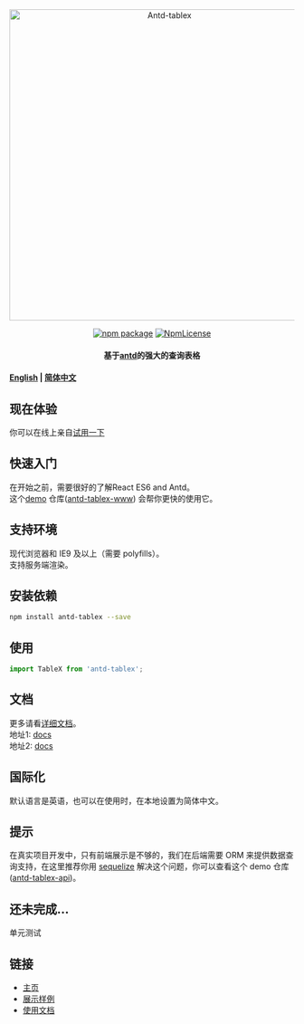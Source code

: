 <div align="center">
<a href="https://www.tablex.top" target="_blank" rel="noopener noreferrer">
<img width="550" src="https://www.tablex.top/static/icon-long.png" alt="Antd-tablex">
</a>
<p></p> 

[![npm package](https://img.shields.io/npm/v/antd-tablex.svg?style=flat-square)](https://www.npmjs.com/package/antd-tablex)
[![NpmLicense](https://img.shields.io/npm/l/antd-tablex.svg)](https://github.com/mzonghao/antd-tablex/blob/master/LICENSE)

#### 基于[antd](https://github.com/ant-design/ant-design)的强大的查询表格
</div>

#### [English](../README.md) | [简体中文](./README.zhCN.md)

## 现在体验
你可以在线上亲自[试用一下](https://www.tablex.top/example/zhCN)

## 快速入门
在开始之前，需要很好的了解React ES6 and Antd。  
这个[demo](https://github.com/mzonghao/antd-tablex-www/blob/master/src/pages/example/index.js) 仓库([antd-tablex-www](https://github.com/mzonghao/antd-tablex-www)) 
会帮你更快的使用它。

## 支持环境
现代浏览器和 IE9 及以上（需要 polyfills）。  
支持服务端渲染。

## 安装依赖
```bash
npm install antd-tablex --save
```

## 使用
```jsx
import TableX from 'antd-tablex';
```

## 文档
 更多请看[详细文档](https://www.tablex.top/docs/zhCN)。  
地址1: [docs](https://www.tablex.top/docs/zhCN)  
地址2: [docs](./All-props.zhCN.md)

## 国际化
默认语言是英语，也可以在使用时，在本地设置为简体中文。

## 提示
在真实项目开发中，只有前端展示是不够的，我们在后端需要 ORM 来提供数据查询支持，在这里推荐你用 [sequelize](http://docs.sequelizejs.com/) 解决这个问题，你可以查看这个 demo 仓库([antd-tablex-api](https://github.com/mzonghao/antd-tablex-api))。

## 还未完成...
单元测试 

## 链接
- [主页](https://www.tablex.top/zhCN)
- [展示样例](https://www.tablex.top/example/zhCN)
- [使用文档](https://www.tablex.top/docs/zhCN)

